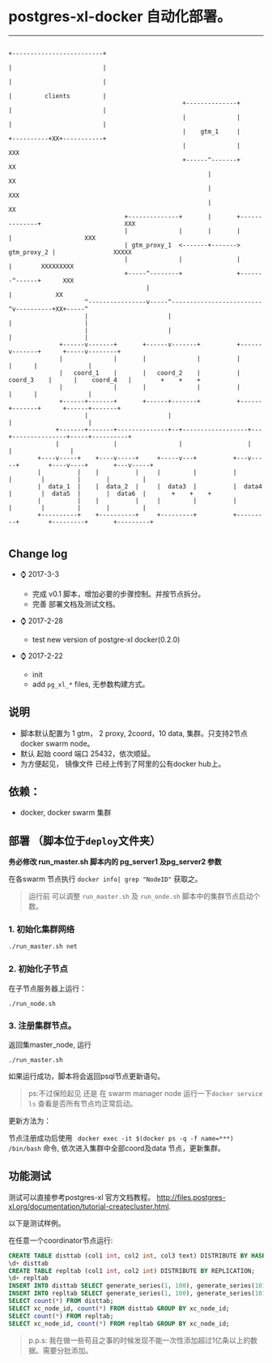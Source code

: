 # postgres-xl-docker 自动化部署。
-------

 


```                                                                                                    
                                                                                                    +-------------------------+
                                                                                                    |                         |
                                                                                                    |                         |
                                                                                                    |         clients         |
                                                +--------------+                                    |                         |
                                                |              |                                    |                         |
                                                |    gtm_1     |                                    +----------+XX+-----------+
                                                |              |                                              XXX
                                                +------^-------+                                             XX
                                                       |                                                    XX
                                                       |                                                 XXX
                                                       |                                                XX
                                +--------------+       |       +--------------+                       XXX
                                |              |       |       |              |                    XXX
                                | gtm_proxy_1  <-------+------->  gtm_proxy_2 |                XXXXX
                                |              |               |              |        XXXXXXXXX
                                +-----^--------+               +-------^------+      XXX
                                      |                                |            XX
                     ^----------------v-----^-------------------------^v----------+XX+-----^
                     |                      |                         |                    |
                     |                      |                         |                    |
              +------v-------+       +------v-------+          +------v-------+      +-----v--------+
              |              |       |              |          |              |      |              |
              |   coord_1    |       |   coord_2    |          |   coord_3    |      |    coord_4   |        +    +    +
              |              |       |              |          |              |      |              |
              +------+-------+       +------+-------+          +------+-------+      +------+-------+
                     |                      |                         |                     |
             +-------+-------+--------------+--+------------------+---+---------------+-----+----------+
             |               |                 |                  |                   |                |
        +----v-----+    +----v-----+     +-----v---+          +---v-----+        +----v----+       +---v-----+
        |          |    |          |     |         |          |         |        |         |       |         |
        |  data_1  |    |  data_2  |     |  data3  |          |  data4  |        |  data5  |       |  data6  |       +    +    +
        |          |    |          |     |         |          |         |        |         |       |         |
        +----------+    +----------+     +---------+          +---------+        +---------+       +---------+


```

## Change log
- ️⌚️ 2017-3-3
    - 完成 v0.1 脚本，增加必要的步骤控制。并按节点拆分。
    - 完善 部署文档及测试文档。


- ️⌚️ 2017-2-28
    - test new version of postgre-xl docker(0.2.0)

- ️⌚️ 2017-2-22
    - init 
    - add `pg_xl_*` files, 无参数构建方式。

## 说明
- 脚本默认配置为 1 gtm， 2 proxy, 2coord，10 data, 集群。只支持2节点 docker swarm 
node。
- 默认 起始 coord 端口 25432，依次顺延。
- 为方便起见， 镜像文件 已经上传到了阿里的公有docker hub上。

## 依赖：

- docker, docker swarm 集群


## 部署 （脚本位于`deploy`文件夹）

**务必修改 run_master.sh 脚本内的 pg_server1 及pg_server2 参数**

在各swarm 节点执行 `docker info| grep "NodeID"` 获取之。

> 运行前 可以调整 `run_master.sh` 及 `run_onde.sh` 脚本中的集群节点启动个数。 


### 1. 初始化集群网络
```bash
./run_master.sh net
```
### 2. 初始化子节点

在子节点服务器上运行：
```
./run_node.sh
```

### 3. 注册集群节点。
返回集master_node, 运行
```
./run_master.sh
```
如果运行成功，脚本将会返回psql节点更新语句。

> ps:不过保险起见 还是 在 swarm manager node 运行一下`docker service ls` 查看是否所有节点均正常启动。

更新方法为：

节点注册成功后使用 ` docker exec -it $(docker ps -q -f name=***) /bin/bash` 命令, 依次进入集群中全部coord及data 节点，更新集群。







## 功能测试

测试可以直接参考postgres-xl 官方文档教程。
<http://files.postgres-xl.org/documentation/tutorial-createcluster.html>.

以下是测试样例。

在任意一个coordinator节点运行:

```sql
CREATE TABLE disttab (col1 int, col2 int, col3 text) DISTRIBUTE BY HASH(col1);
\d+ disttab
CREATE TABLE repltab (col1 int, col2 int) DISTRIBUTE BY REPLICATION;
\d+ repltab
INSERT INTO disttab SELECT generate_series(1, 100), generate_series(101, 200), 'foo';
INSERT INTO repltab SELECT generate_series(1, 100), generate_series(101, 200);
SELECT count(*) FROM disttab;
SELECT xc_node_id, count(*) FROM disttab GROUP BY xc_node_id;
SELECT count(*) FROM repltab;
SELECT xc_node_id, count(*) FROM repltab GROUP BY xc_node_id;
```

> p.p.s: 我在做一些苟且之事的时候发现不能一次性添加超过1亿条以上的数据。需要分批添加。